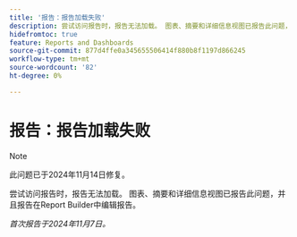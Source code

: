 ```yaml
---
title: '报告：报告加载失败'
description: 尝试访问报告时，报告无法加载。 图表、摘要和详细信息视图已报告此问题，并且报告在Report Builder中编辑报告。
hidefromtoc: true
feature: Reports and Dashboards
source-git-commit: 877d4ffe0a345655506414f880b8f1197d866245
workflow-type: tm+mt
source-wordcount: '82'
ht-degree: 0%

---
```


# 报告：报告加载失败

>[!NOTE]
>
>此问题已于2024年11月14日修复。

尝试访问报告时，报告无法加载。 图表、摘要和详细信息视图已报告此问题，并且报告在Report Builder中编辑报告。

_首次报告于2024年11月7日。_
